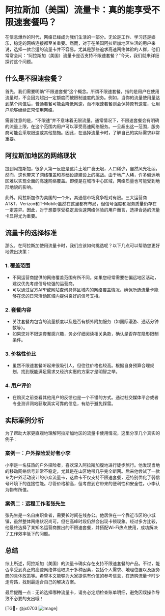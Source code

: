 # 阿拉斯加（美国）流量卡：真的能享受不限速套餐吗？

在信息爆炸的时代，网络已经成为我们生活的一部分。无论是工作、学习还是娱乐，稳定的网络连接都至关重要。然而，对于在美国阿拉斯加地区生活的用户来说，选择一款合适的流量卡并不容易。尤其是那些追求高速网络体验的人群，他们常常会问：“阿拉斯加（美国）流量卡是否支持不限速套餐？”今天，我们就来详细探讨这个问题。

## 什么是不限速套餐？

首先，我们需要明确“不限速套餐”这个概念。所谓不限速套餐，指的是用户在使用流量时，不会因为超出一定额度而被限制速度的服务。例如，当你的流量使用量达到某个阈值后，普通套餐可能会降低网速，而不限速套餐则会保持原有速度，让用户能够继续正常使用网络。

需要注意的是，“不限速”并不意味着无限流量。通常情况下，不限速套餐会有明确的流量上限，在这个范围内用户可以享受高速网络服务。一旦超出这一范围，服务商可能会采取限速或其他措施。因此，在选择流量卡时，了解自己的实际需求非常重要。

## 阿拉斯加地区的网络现状

提到阿拉斯加，很多人第一反应是这片土地广袤无垠，人口稀少，自然风光壮丽。然而，这也带来了网络覆盖和基础设施建设上的挑战。由于地广人稀，许多偏远地区难以实现全面的高速网络覆盖。即便是在城市中心区域，网络质量也可能受到地形地貌的影响。

此外，阿拉斯加作为美国的一个州，其通信市场竞争相对有限。三大运营商AT&T、Verizon和T-Mobile虽然在这里都有布局，但信号强度和服务质量仍存在一定差异。因此，对于想要享受稳定且快速网络体验的用户而言，选择合适的流量卡显得尤为重要。

## 流量卡的选择标准

那么，在阿拉斯加使用流量卡时，我们应该如何挑选呢？以下几点可以帮助您更好地做出决策：

### 1. **覆盖范围**
   - 不同运营商提供的网络覆盖范围有所不同。如果您经常需要在偏远地区活动，建议优先考虑信号较强的运营商。
   - 可以通过官方APP或网站查询具体区域内的网络覆盖情况，确保所选流量卡能够在您的日常活动区域内提供良好的信号支持。

### 2. **套餐内容**
   - 关注套餐内包含的流量额度以及是否有额外附加服务（如国际漫游、通话分钟数等）。
   - 如果您对不限速套餐感兴趣，务必仔细阅读相关条款，确认是否存在隐形限制条件。

### 3. **价格性价比**
   - 虽然不限速套餐听起来很吸引人，但往往价格也较高。根据自身预算合理规划，找到既能满足需求又经济实惠的方案才是明智之举。

### 4. **用户评价**
   - 在购买之前查看其他用户的反馈也是一个不错的方式。通过社交媒体平台或者专业测评网站获取真实可靠的信息，有助于避免踩雷。

## 实际案例分析

为了帮助大家更直观地理解阿拉斯加地区的流量卡使用情况，这里分享几个真实的例子：

### 案例一：户外探险爱好者小李
小李是一名狂热的户外探险者，喜欢深入阿拉斯加腹地进行徒步旅行。他发现当地的移动网络信号非常不稳定，尤其是在山区地带几乎完全断网。后来他尝试了一款专为户外活动设计的小众流量卡，这款卡不仅支持不限速套餐，还特别优化了弱信号环境下的连接性能。尽管价格稍高，但考虑到它带来的便利性和安全性，小李认为物有所值。

### 案例二：远程工作者张先生
张先生是一名自由职业者，需要长时间在线办公。他居住在一个靠近市区的小城镇，虽然整体网络状况尚可，但在高峰时段仍然会出现卡顿现象。经过多方比较，他最终选择了某知名运营商推出的不限速套餐，并搭配Wi-Fi热点使用，成功解决了工作效率低下的问题。

## 总结

综上所述，阿拉斯加（美国）的流量卡确实存在支持不限速套餐的产品。不过，能否享受到真正的高速网络体验取决于多种因素，包括个人需求、地理位置以及服务商的具体政策等。希望本文能够为大家提供有价值的参考信息，在选购流量卡时少走弯路，找到最适合自己的解决方案。

最后提醒一点：无论选择哪种流量卡，请务必定期检查账单明细，避免因误操作导致不必要的支出哦！

[TG💪+ @jx0703 ![Image](https://github.com/user-attachments/assets/dbca1d08-cadb-493c-b0ec-ad6f7a83f270)]